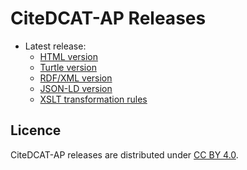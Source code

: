 # CiteDCAT-AP Releases

- Latest release:
  - [HTML version](https://ec-jrc.github.io/datacite-to-dcat-ap/)
  - [Turtle version](https://ec-jrc.github.io/datacite-to-dcat-ap/citedcat-ap.ttl)
  - [RDF/XML version](https://ec-jrc.github.io/datacite-to-dcat-ap/citedcat-ap.rdf)
  - [JSON-LD version](https://ec-jrc.github.io/datacite-to-dcat-ap/citedcat-ap.jsonld)
  - [XSLT transformation rules](https://raw.githubusercontent.com/ec-jrc/datacite-to-dcat-ap/master/datacite-to-dcat-ap.xsl)

## Licence

CiteDCAT-AP releases are distributed under [CC BY 4.0](https://creativecommons.org/licenses/by/4.0/).
